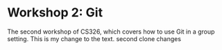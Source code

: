 # Workshop 2: Git

The second workshop of CS326, which covers how to use Git in a group setting.
This is my change to the text.
second clone changes
